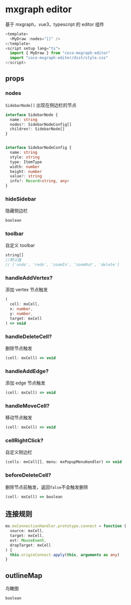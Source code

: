 # mxgraph editor

基于 mxgraph，vue3，typescript 的 editor 组件

```ts
<template>
  <MyDraw :nodes="[]" />
</template>
<script setup lang="ts">
  import { MyDraw } from "coco-mxgraph-editor"
  import "coco-mxgraph-editor/dist/style.css"
</script>
```

## props

### nodes

`SidebarNode[]`
出现在侧边栏的节点

```ts
interface SidebarNode {
  name: string
  nodes?: SidebarNodeConfig[]
  children?: SidebarNode[]
}


interface SidebarNodeConfig {
  name: string
  style: string
  type: ItemType
  width: number
  height: number
  value?: string
  info?: Record<string, any>
}
```

### hideSidebar

隐藏侧边栏

```ts
boolean
```

### toolbar

自定义 toolbar

```ts
string[]
//默认值
// ['undo', 'redo', 'zoomIn', 'zoomOut', 'delete']
```

### handleAddVertex?

添加 vertex 节点触发

```ts
(
  cell: mxCell,
  x: number,
  y: number,
  target: mxCell
) => void
```

### handleDeleteCell?

删除节点触发

```ts
(cell: mxCell) => void
```

### handleAddEdge?

添加 edge 节点触发

```ts
(cell: mxCell) => void
```

### handleMoveCell?

移动节点触发

```ts
(cell: mxCell) => void
```

### cellRightClick?

自定义侧边栏

```ts
(cells: mxCell[], menu: mxPopupMenuHandler) => void
```

### beforeDeleteCell?

删除节点前触发，返回`false`不会触发删除

```ts
(cell: mxCell) => boolean
```

## 连接规则
```ts
mx.mxConnectionHandler.prototype.connect = function (
  source: mxCell,
  target: mxCell,
  evt: MouseEvent,
  dropTarget: mxCell
) {
  this.originConnect.apply(this, arguments as any)
}
```

## outlineMap
鸟瞰图
```ts
boolean
```
